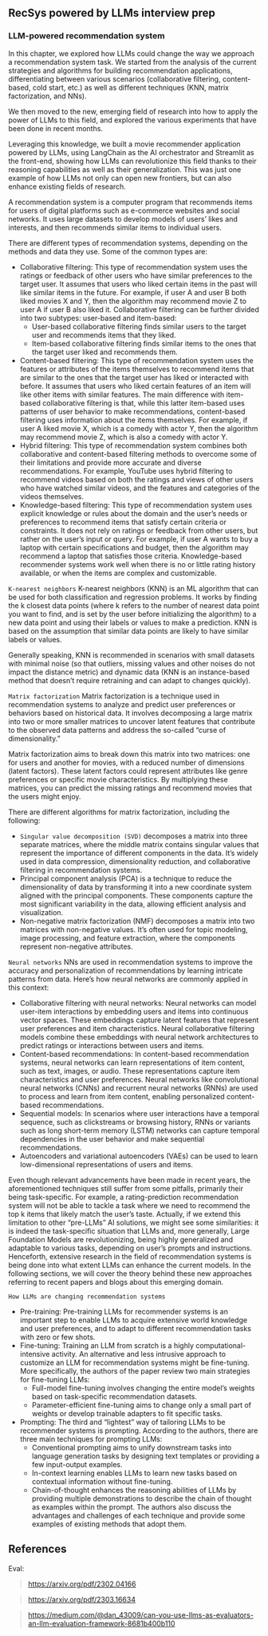 ## RecSys powered by LLMs interview prep




### LLM-powered recommendation system
In this chapter, we explored how LLMs could change the way we approach a recommendation system task. We started from the analysis of the current strategies and algorithms for building recommendation applications, differentiating between various scenarios (collaborative filtering, content-based, cold start, etc.) as well as different techniques (KNN, matrix factorization, and NNs).

We then moved to the new, emerging field of research into how to apply the power of LLMs to this field, and explored the various experiments that have been done in recent months.

Leveraging this knowledge, we built a movie recommender application powered by LLMs, using LangChain as the AI orchestrator and Streamlit as the front-end, showing how LLMs can revolutionize this field thanks to their reasoning capabilities as well as their generalization. This was just one example of how LLMs not only can open new frontiers, but can also enhance existing fields of research.

A recommendation system is a computer program that recommends items for users of digital platforms such as e-commerce websites and social networks. It uses large datasets to develop models of users’ likes and interests, and then recommends similar items to individual users.

There are different types of recommendation systems, depending on the methods and data they use. Some of the common types are:
- Collaborative filtering: This type of recommendation system uses the ratings or feedback of other users who have similar preferences to the target user. It assumes that users who liked certain items in the past will like similar items in the future. For example, if user A and user B both liked movies X and Y, then the algorithm may recommend movie Z to user A if user B also liked it.
Collaborative filtering can be further divided into two subtypes: user-based and item-based:
  - User-based collaborative filtering finds similar users to the target user and recommends items that they liked.
  - Item-based collaborative filtering finds similar items to the ones that the target user liked and recommends them.
- Content-based filtering: This type of recommendation system uses the features or attributes of the items themselves to recommend items that are similar to the ones that the target user has liked or interacted with before. It assumes that users who liked certain features of an item will like other items with similar features. The main difference with item-based collaborative filtering is that, while this latter item-based uses patterns of user behavior to make recommendations, content-based filtering uses information about the items themselves. For example, if user A liked movie X, which is a comedy with actor Y, then the algorithm may recommend movie Z, which is also a comedy with actor Y.
- Hybrid filtering: This type of recommendation system combines both collaborative and content-based filtering methods to overcome some of their limitations and provide more accurate and diverse recommendations. For example, YouTube uses hybrid filtering to recommend videos based on both the ratings and views of other users who have watched similar videos, and the features and categories of the videos themselves.
- Knowledge-based filtering: This type of recommendation system uses explicit knowledge or rules about the domain and the user’s needs or preferences to recommend items that satisfy certain criteria or constraints. It does not rely on ratings or feedback from other users, but rather on the user’s input or query. For example, if user A wants to buy a laptop with certain specifications and budget, then the algorithm may recommend a laptop that satisfies those criteria. Knowledge-based recommender systems work well when there is no or little rating history available, or when the items are complex and customizable.

`K-nearest neighbors`
K-nearest neighbors (KNN) is an ML algorithm that can be used for both classification and regression problems. It works by finding the k closest data points (where k refers to the number of nearest data point you want to find, and is set by the user before initializing the algorithm) to a new data point and using their labels or values to make a prediction. KNN is based on the assumption that similar data points are likely to have similar labels or values.

Generally speaking, KNN is recommended in scenarios with small datasets with minimal noise (so that outliers, missing values and other noises do not impact the distance metric) and dynamic data (KNN is an instance-based method that doesn’t require retraining and can adapt to changes quickly).

`Matrix factorization`
Matrix factorization is a technique used in recommendation systems to analyze and predict user preferences or behaviors based on historical data. It involves decomposing a large matrix into two or more smaller matrices to uncover latent features that contribute to the observed data patterns and address the so-called “curse of dimensionality.”

Matrix factorization aims to break down this matrix into two matrices: one for users and another for movies, with a reduced number of dimensions (latent factors). These latent factors could represent attributes like genre preferences or specific movie characteristics. By multiplying these matrices, you can predict the missing ratings and recommend movies that the users might enjoy.

There are different algorithms for matrix factorization, including the following:
- `Singular value decomposition (SVD)` decomposes a matrix into three separate matrices, where the middle matrix contains singular values that represent the importance of different components in the data. It’s widely used in data compression, dimensionality reduction, and collaborative filtering in recommendation systems.
- Principal component analysis (PCA) is a technique to reduce the dimensionality of data by transforming it into a new coordinate system aligned with the principal components. These components capture the most significant variability in the data, allowing efficient analysis and visualization.
- Non-negative matrix factorization (NMF) decomposes a matrix into two matrices with non-negative values. It’s often used for topic modeling, image processing, and feature extraction, where the components represent non-negative attributes.

`Neural networks`
NNs are used in recommendation systems to improve the accuracy and personalization of recommendations by learning intricate patterns from data. Here’s how neural networks are commonly applied in this context:
- Collaborative filtering with neural networks: Neural networks can model user-item interactions by embedding users and items into continuous vector spaces. These embeddings capture latent features that represent user preferences and item characteristics. Neural collaborative filtering models combine these embeddings with neural network architectures to predict ratings or interactions between users and items.
- Content-based recommendations: In content-based recommendation systems, neural networks can learn representations of item content, such as text, images, or audio. These representations capture item characteristics and user preferences. Neural networks like convolutional neural networks (CNNs) and recurrent neural networks (RNNs) are used to process and learn from item content, enabling personalized content-based recommendations.
- Sequential models: In scenarios where user interactions have a temporal sequence, such as clickstreams or browsing history, RNNs or variants such as long short-term memory (LSTM) networks can capture temporal dependencies in the user behavior and make sequential recommendations.
- Autoencoders and variational autoencoders (VAEs) can be used to learn low-dimensional representations of users and items.

Even though relevant advancements have been made in recent years, the aforementioned techniques still suffer from some pitfalls, primarily their being task-specific. For example, a rating-prediction recommendation system will not be able to tackle a task where we need to recommend the top k items that likely match the user’s taste. Actually, if we extend this limitation to other “pre-LLMs” AI solutions, we might see some similarities: it is indeed the task-specific situation that LLMs and, more generally, Large Foundation Models are revolutionizing, being highly generalized and adaptable to various tasks, depending on user’s prompts and instructions. Henceforth, extensive research in the field of recommendation systems is being done into what extent LLMs can enhance the current models. In the following sections, we will cover the theory behind these new approaches referring to recent papers and blogs about this emerging domain.

`How LLMs are changing recommendation systems`
- Pre-training: Pre-training LLMs for recommender systems is an important step to enable LLMs to acquire extensive world knowledge and user preferences, and to adapt to different recommendation tasks with zero or few shots.
- Fine-tuning: Training an LLM from scratch is a highly computational-intensive activity. An alternative and less intrusive approach to customize an LLM for recommendation systems might be fine-tuning.
More specifically, the authors of the paper review two main strategies for fine-tuning LLMs:
  - Full-model fine-tuning involves changing the entire model’s weights based on task-specific recommendation datasets.
  - Parameter-efficient fine-tuning aims to change only a small part of weights or develop trainable adapters to fit specific tasks.
- Prompting: The third and “lightest” way of tailoring LLMs to be recommender systems is prompting. According to the authors, there are three main techniques for prompting LLMs:
  - Conventional prompting aims to unify downstream tasks into language generation tasks by designing text templates or providing a few input-output examples.
  - In-context learning enables LLMs to learn new tasks based on contextual information without fine-tuning.
  - Chain-of-thought enhances the reasoning abilities of LLMs by providing multiple demonstrations to describe the chain of thought as examples within the prompt. The authors also discuss the advantages and challenges of each technique and provide some examples of existing methods that adopt them.




## References

Eval:
> https://arxiv.org/pdf/2302.04166

> https://arxiv.org/pdf/2303.16634

> https://medium.com/@dan_43009/can-you-use-llms-as-evaluators-an-llm-evaluation-framework-8681b400b110
